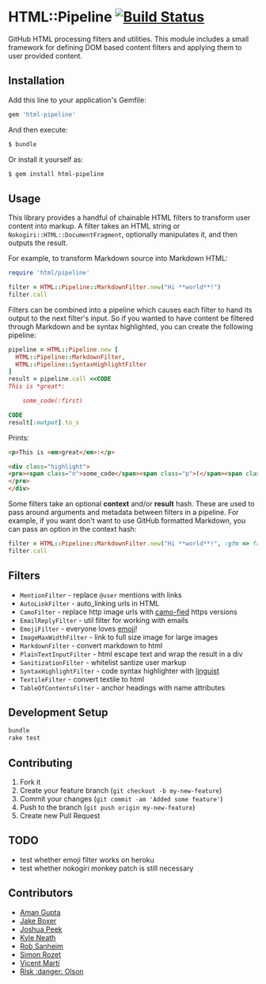 # HTML::Pipeline [![Build Status](https://secure.travis-ci.org/jch/html-pipeline.png)](http://travis-ci.org/jch/html-pipeline)

GitHub HTML processing filters and utilities. This module includes a small
framework for defining DOM based content filters and applying them to user
provided content.

## Installation

Add this line to your application's Gemfile:

```ruby
gem 'html-pipeline'
```

And then execute:

```sh
$ bundle
```

Or install it yourself as:

```sh
$ gem install html-pipeline
```

## Usage

This library provides a handful of chainable HTML filters to transform user
content into markup. A filter takes an HTML string or
`Nokogiri::HTML::DocumentFragment`, optionally manipulates it, and then
outputs the result.

For example, to transform Markdown source into Markdown HTML:

```ruby
require 'html/pipeline'

filter = HTML::Pipeline::MarkdownFilter.new("Hi **world**!")
filter.call
```

Filters can be combined into a pipeline which causes each filter to hand its
output to the next filter's input. So if you wanted to have content be
filtered through Markdown and be syntax highlighted, you can create the
following pipeline:

```ruby
pipeline = HTML::Pipeline.new [
  HTML::Pipeline::MarkdownFilter,
  HTML::Pipeline::SyntaxHighlightFilter
]
result = pipeline.call <<CODE
This is *great*:

    some_code(:first)

CODE
result[:output].to_s
```

Prints:

```html
<p>This is <em>great</em>:</p>

<div class="highlight">
<pre><span class="n">some_code</span><span class="p">(</span><span class="ss">:first</span><span class="p">)</span>
</pre>
</div>
```

Some filters take an optional **context** and/or **result** hash. These are
used to pass around arguments and metadata between filters in a pipeline. For
example, if you want don't want to use GitHub formatted Markdown, you can
pass an option in the context hash:

```ruby
filter = HTML::Pipeline::MarkdownFilter.new("Hi **world**!", :gfm => false)
filter.call
```

## Filters

* `MentionFilter` - replace `@user` mentions with links
* `AutoLinkFilter` - auto_linking urls in HTML
* `CamoFilter` - replace http image urls with [camo-fied](https://github.com/atmo/camo) https versions
* `EmailReplyFilter` - util filter for working with emails
* `EmojiFilter` - everyone loves [emoji](http://www.emoji-cheat-sheet.com/)!
* `ImageMaxWidthFilter` - link to full size image for large images
* `MarkdownFilter` - convert markdown to html
* `PlainTextInputFilter` - html escape text and wrap the result in a div
* `SanitizationFilter` - whitelist santize user markup
* `SyntaxHighlightFilter` - code syntax highlighter with [linguist](https://github.com/github/linguist)
* `TextileFilter` - convert textile to html
* `TableOfContentsFilter` - anchor headings with name attributes

## Development Setup

```sh
bundle
rake test
```

## Contributing

1. Fork it
2. Create your feature branch (`git checkout -b my-new-feature`)
3. Commit your changes (`git commit -am 'Added some feature'`)
4. Push to the branch (`git push origin my-new-feature`)
5. Create new Pull Request


## TODO

* test whether emoji filter works on heroku
* test whether nokogiri monkey patch is still necessary

## Contributors

* [Aman Gupta](mailto:aman@tmm1.net)
* [Jake Boxer](mailto:jake@github.com)
* [Joshua Peek](mailto:josh@joshpeek.com)
* [Kyle Neath](mailto:kneath@gmail.com)
* [Rob Sanheim](mailto:rsanheim@gmail.com)
* [Simon Rozet](mailto:simon@rozet.name)
* [Vicent Martí](mailto:tanoku@gmail.com)
* [Risk :danger: Olson](mailto:technoweenie@gmail.com)
